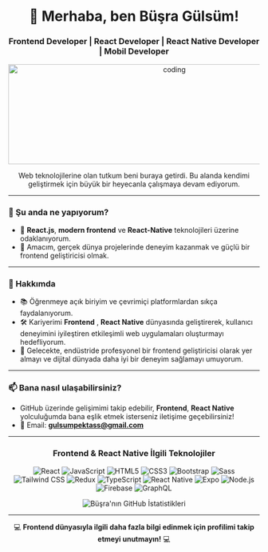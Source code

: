  <h1 align="center">👋 Merhaba, ben Büşra Gülsüm! </h1>
<h3 align="center">Frontend Developer | React Developer | React Native Developer | Mobil Developer </h3>

<p align="center">
  <img src="https://i.giphy.com/media/L1R1tvI9svkIWwpVYr/giphy.gif" alt="coding" width="650" height="200" />
</p>


<p align="center">
  Web teknolojilerine olan tutkum beni buraya getirdi. Bu alanda kendimi geliştirmek için büyük bir heyecanla çalışmaya devam ediyorum.
</p>

---

### 🌱 Şu anda ne yapıyorum?
- 🔭 **React.js**, **modern frontend** ve **React-Native** teknolojileri üzerine odaklanıyorum.
- 🎯 Amacım, gerçek dünya projelerinde deneyim kazanmak ve güçlü bir frontend geliştiricisi olmak.

---

### 💬 Hakkımda
- 📚 Öğrenmeye açık biriyim ve çevrimiçi platformlardan sıkça faydalanıyorum.
- 🛠️ Kariyerimi **Frontend** , **React Native** dünyasında geliştirerek, kullanıcı deneyimini iyileştiren etkileşimli web uygulamaları oluşturmayı hedefliyorum.
- 🚀 Gelecekte, endüstride profesyonel bir frontend geliştiricisi olarak yer almayı ve dijital dünyada daha iyi bir deneyim sağlamayı umuyorum.

---

### 📫 Bana nasıl ulaşabilirsiniz?
- GitHub üzerinde gelişimimi takip edebilir, **Frontend**, **React Native** yolculuğumda bana eşlik etmek isterseniz iletişime geçebilirsiniz!
- 📧 Email: **gulsumpektass@gmail.com**

---

<h3 align="center">Frontend & React Native İlgili Teknolojiler</h3>
<p align="center">
  <!-- Frontend Teknolojileri -->
  <img src="https://img.shields.io/badge/React-%2320232a.svg?style=for-the-badge&logo=react&logoColor=%2361DAFB" alt="React" />
  <img src="https://img.shields.io/badge/JavaScript-%23F7DF1E.svg?style=for-the-badge&logo=javascript&logoColor=black" alt="JavaScript" />
  <img src="https://img.shields.io/badge/HTML5-%23E34F26.svg?style=for-the-badge&logo=html5&logoColor=white" alt="HTML5" />
  <img src="https://img.shields.io/badge/CSS3-%231572B6.svg?style=for-the-badge&logo=css3&logoColor=white" alt="CSS3" />
  <img src="https://img.shields.io/badge/Bootstrap-%23563D7C.svg?style=for-the-badge&logo=bootstrap&logoColor=white" alt="Bootstrap" />
  <img src="https://img.shields.io/badge/Sass-%23CC6699.svg?style=for-the-badge&logo=sass&logoColor=white" alt="Sass" />
  <img src="https://img.shields.io/badge/Tailwind%20CSS-%2338B2AC.svg?style=for-the-badge&logo=tailwind-css&logoColor=white" alt="Tailwind CSS" />
  <img src="https://img.shields.io/badge/Redux-%23764ABC.svg?style=for-the-badge&logo=redux&logoColor=white" alt="Redux" />
  <img src="https://img.shields.io/badge/TypeScript-%23007ACC.svg?style=for-the-badge&logo=typescript&logoColor=white" alt="TypeScript" />

  <!-- React Native Teknolojileri -->
  <img src="https://img.shields.io/badge/React%20Native-%2320232a.svg?style=for-the-badge&logo=react&logoColor=%2361DAFB" alt="React Native" />
  <img src="https://img.shields.io/badge/Expo-%23000020.svg?style=for-the-badge&logo=expo&logoColor=white" alt="Expo" />
  <img src="https://img.shields.io/badge/Node.js-%2343853D.svg?style=for-the-badge&logo=node.js&logoColor=white" alt="Node.js" />
  <img src="https://img.shields.io/badge/Firebase-%23039BE5.svg?style=for-the-badge&logo=firebase&logoColor=white" alt="Firebase" />
  <img src="https://img.shields.io/badge/GraphQL-%23E10098.svg?style=for-the-badge&logo=graphql&logoColor=white" alt="GraphQL" />
</p>


<p align="center">
  <img src="https://github-readme-stats.vercel.app/api?username=gulsumbusra&show_icons=true&theme=radical" alt="Büşra'nın GitHub İstatistikleri" />
</p>

---

<p align="center">💻 <strong>Frontend dünyasıyla ilgili daha fazla bilgi edinmek için profilimi takip etmeyi unutmayın!</strong> 💻</p>

